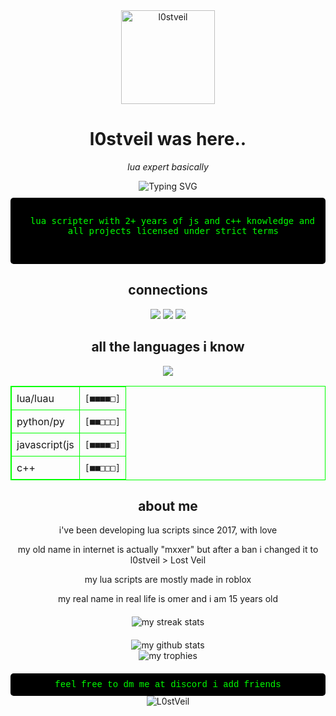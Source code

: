 <div align="center">

<img src="https://scriptblox.com/images/photo/67aa6a035180152e172ad126-1746834882764.png" alt="l0stveil" width="150" height="150">

# l0stveil was here..

<p><i>lua expert basically</i></p>

</div>

<div align="center">
  <img src="https://readme-typing-svg.herokuapp.com?font=Fira+Code&pause=1000&color=00FF00&center=true&vCenter=true&width=435&lines=lua+scripter+since+2017%2B;mxxer+was here..;loves+to script+expert;alpha+scripter" alt="Typing SVG" />
</div>

<div align="center" style="background-color: #000; color: #00FF00; font-family: 'Courier New', monospace; padding: 15px; border-radius: 5px; margin: 10px 0;">
  <pre>
  lua scripter with 2+ years of js and c++ knowledge and more..
  all projects licensed under strict terms
  </pre>
</div>

<h2 align="center">connections</h2>
<p align="center">
   <a href="https://discord.com/users/1311743263241277462" target="_blank"><img src="https://img.shields.io/badge/discord%20-7289DA.svg?&style=for-the-badge&logo=scriptblox&logoColor=white"></a>
   <a href="https://github.com/L0stVeil" target="_blank"><img src="https://img.shields.io/badge/GitHub%20-191717.svg?&style=for-the-badge&logo=github&logoColor=white"></a>
   <a href="https://scriptblox.com/u/L0stVeil" target="_blank"><img src="https://img.shields.io/badge/scriptblox%20-7D5DEC.svg?&style=for-the-badge&logo=scriptblox&logoColor=white"></a>
</p>

<h2 align="center">all the languages i know</h2>
<p align="center">
   <img src="https://skillicons.dev/icons?i=lua,js,cpp,py,nodejs,vscode&theme=dark" />
</p>

<div align="center">
  <table align="center" style="border: 1px solid #00FF00; border-collapse: collapse;">
    <tr>
      <td style="border: 1px solid #00FF00; padding: 8px;">lua/luau</td>
      <td style="border: 1px solid #00FF00; padding: 8px;"><code>[■■■■□]</code></td>
    </tr>
    <tr>
      <td style="border: 1px solid #00FF00; padding: 8px;">python/py</td>
      <td style="border: 1px solid #00FF00; padding: 8px;"><code>[■■□□□]</code></td>
    </tr>
    <tr>
      <td style="border: 1px solid #00FF00; padding: 8px;">javascript(js</td>
      <td style="border: 1px solid #00FF00; padding: 8px;"><code>[■■■■□]</code></td>
    </tr>
    <tr>
      <td style="border: 1px solid #00FF00; padding: 8px;">c++</td>
      <td style="border: 1px solid #00FF00; padding: 8px;"><code>[■■□□□]</code></td>
    </tr>
  </table>
</div>

<div align="center" style="margin-top: 20px;">
  <h2>about me</h2>
  <p>i've been developing lua scripts since 2017, with love</p>
  <p>my old name in internet is actually "mxxer" but after a ban i changed it to l0stveil > Lost Veil</p>
  <p>my lua scripts are mostly made in roblox</p>
  <p>my real name in real life is omer and i am 15 years old</p>
</div>

<div align="center" style="margin-top: 20px;">
  <img src="https://github-readme-streak-stats.herokuapp.com/?user=L0stVeil&theme=chartreuse-dark&hide_border=true" alt="my streak stats">
</div>

<div align="center" style="margin-top: 20px;">
  <img src="https://github-readme-stats.vercel.app/api?username=L0stVeil&show_icons=true&theme=chartreuse-dark&hide_border=true&bg_color=0D1117" alt="my github stats">
</div>

<div align="center">
  <img src="https://github-profile-trophy.vercel.app/?username=L0stVeil&theme=matrix&no-frame=true&row=1&column=6" alt="my trophies" />
</div>

<div align="center" style="margin-top: 20px; background-color: #000; color: #00FF00; padding: 10px; border-radius: 5px; font-family: 'Courier New', monospace;">
  feel free to dm me at discord i add friends
</div>

<div align="center">
  <img src="https://komarev.com/ghpvc/?username=L0stVeil&label=profile_visits&color=00FF00&style=for-the-badge" alt="L0stVeil" />
</div>
